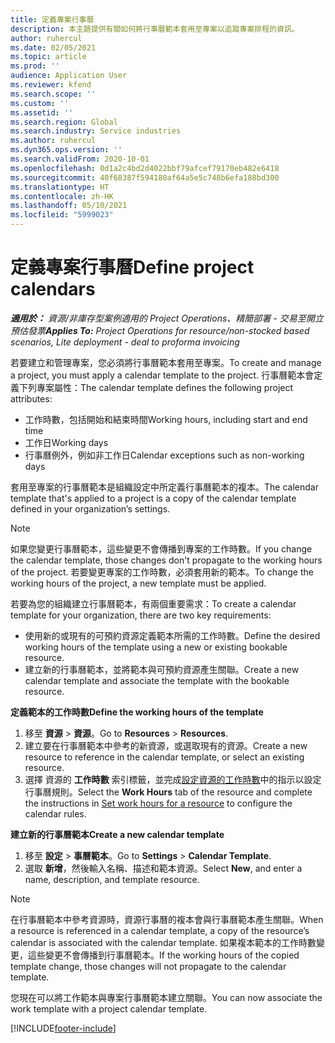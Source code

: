 ```yaml
---
title: 定義專案行事曆
description: 本主題提供有關如何將行事曆範本套用至專案以追蹤專案排程的資訊。
author: ruhercul
ms.date: 02/05/2021
ms.topic: article
ms.prod: ''
audience: Application User
ms.reviewer: kfend
ms.search.scope: ''
ms.custom: ''
ms.assetid: ''
ms.search.region: Global
ms.search.industry: Service industries
ms.author: ruhercul
ms.dyn365.ops.version: ''
ms.search.validFrom: 2020-10-01
ms.openlocfilehash: 0d1a2c4bd2d4022bbf79afcef79170eb482e6418
ms.sourcegitcommit: 40f68387f594180af64a5e5c748b6efa188bd300
ms.translationtype: HT
ms.contentlocale: zh-HK
ms.lasthandoff: 05/10/2021
ms.locfileid: "5999023"
---
```

# <a name="define-project-calendars"></a><span data-ttu-id="b3b6f-103">定義專案行事曆</span><span class="sxs-lookup"><span data-stu-id="b3b6f-103">Define project calendars</span></span>

<span data-ttu-id="b3b6f-104">_**適用於：** 資源/非庫存型案例適用的 Project Operations、精簡部署 - 交易至開立預估發票_</span><span class="sxs-lookup"><span data-stu-id="b3b6f-104">_**Applies To:** Project Operations for resource/non-stocked based scenarios, Lite deployment - deal to proforma invoicing_</span></span>

<span data-ttu-id="b3b6f-105">若要建立和管理專案，您必須將行事曆範本套用至專案。</span><span class="sxs-lookup"><span data-stu-id="b3b6f-105">To create and manage a project, you must apply a calendar template to the project.</span></span> <span data-ttu-id="b3b6f-106">行事曆範本會定義下列專案屬性：</span><span class="sxs-lookup"><span data-stu-id="b3b6f-106">The calendar template defines the following project attributes:</span></span>

- <span data-ttu-id="b3b6f-107">工作時數，包括開始和結束時間</span><span class="sxs-lookup"><span data-stu-id="b3b6f-107">Working hours, including start and end time</span></span>
- <span data-ttu-id="b3b6f-108">工作日</span><span class="sxs-lookup"><span data-stu-id="b3b6f-108">Working days</span></span>
- <span data-ttu-id="b3b6f-109">行事曆例外，例如非工作日</span><span class="sxs-lookup"><span data-stu-id="b3b6f-109">Calendar exceptions such as non-working days</span></span>

<span data-ttu-id="b3b6f-110">套用至專案的行事曆範本是組織設定中所定義行事曆範本的複本。</span><span class="sxs-lookup"><span data-stu-id="b3b6f-110">The calendar template that's applied to a project is a copy of the calendar template defined in your organization’s settings.</span></span>

> [!NOTE]
> <span data-ttu-id="b3b6f-111">如果您變更行事曆範本，這些變更不會傳播到專案的工作時數。</span><span class="sxs-lookup"><span data-stu-id="b3b6f-111">If you change the calendar template, those changes don't propagate to the working hours of the project.</span></span> <span data-ttu-id="b3b6f-112">若要變更專案的工作時數，必須套用新的範本。</span><span class="sxs-lookup"><span data-stu-id="b3b6f-112">To change the working hours of the project, a new template must be applied.</span></span>

<span data-ttu-id="b3b6f-113">若要為您的組織建立行事曆範本，有兩個重要需求：</span><span class="sxs-lookup"><span data-stu-id="b3b6f-113">To create a calendar template for your organization, there are two key requirements:</span></span>

- <span data-ttu-id="b3b6f-114">使用新的或現有的可預約資源定義範本所需的工作時數。</span><span class="sxs-lookup"><span data-stu-id="b3b6f-114">Define the desired working hours of the template using a new or existing bookable resource.</span></span>
- <span data-ttu-id="b3b6f-115">建立新的行事曆範本，並將範本與可預約資源產生關聯。</span><span class="sxs-lookup"><span data-stu-id="b3b6f-115">Create a new calendar template and associate the template with the bookable resource.</span></span>

<span data-ttu-id="b3b6f-116">**定義範本的工作時數**</span><span class="sxs-lookup"><span data-stu-id="b3b6f-116">**Define the working hours of the template**</span></span>

1. <span data-ttu-id="b3b6f-117">移至 **資源** \> **資源**。</span><span class="sxs-lookup"><span data-stu-id="b3b6f-117">Go to **Resources** \> **Resources**.</span></span>
2. <span data-ttu-id="b3b6f-118">建立要在行事曆範本中參考的新資源，或選取現有的資源。</span><span class="sxs-lookup"><span data-stu-id="b3b6f-118">Create a new resource to reference in the calendar template, or select an existing resource.</span></span>
3. <span data-ttu-id="b3b6f-119">選擇 資源的 **工作時數** 索引標籤，並完成[設定資源的工作時數](/dynamics365/field-service/set-work-hours-resource.md)中的指示以設定行事曆規則。</span><span class="sxs-lookup"><span data-stu-id="b3b6f-119">Select the **Work Hours** tab of the resource and complete the instructions in [Set work hours for a resource](/dynamics365/field-service/set-work-hours-resource.md) to configure the calendar rules.</span></span>

<span data-ttu-id="b3b6f-120">**建立新的行事曆範本**</span><span class="sxs-lookup"><span data-stu-id="b3b6f-120">**Create a new calendar template**</span></span>

1. <span data-ttu-id="b3b6f-121">移至 **設定** \> **事曆範本**。</span><span class="sxs-lookup"><span data-stu-id="b3b6f-121">Go to **Settings** \> **Calendar Template**.</span></span>
2. <span data-ttu-id="b3b6f-122">選取 **新增**，然後輸入名稱、描述和範本資源。</span><span class="sxs-lookup"><span data-stu-id="b3b6f-122">Select **New**, and enter a name, description, and template resource.</span></span>

> [!NOTE]
> <span data-ttu-id="b3b6f-123">在行事曆範本中參考資源時，資源行事曆的複本會與行事曆範本產生關聯。</span><span class="sxs-lookup"><span data-stu-id="b3b6f-123">When a resource is referenced in a calendar template, a copy of the resource’s calendar is associated with the calendar template.</span></span> <span data-ttu-id="b3b6f-124">如果複本範本的工作時數變更，這些變更不會傳播到行事曆範本。</span><span class="sxs-lookup"><span data-stu-id="b3b6f-124">If the working hours of the copied template change, those changes will not propagate to the calendar template.</span></span>

<span data-ttu-id="b3b6f-125">您現在可以將工作範本與專案行事曆範本建立關聯。</span><span class="sxs-lookup"><span data-stu-id="b3b6f-125">You can now associate the work template with a project calendar template.</span></span>


[!INCLUDE[footer-include](../includes/footer-banner.md)]

